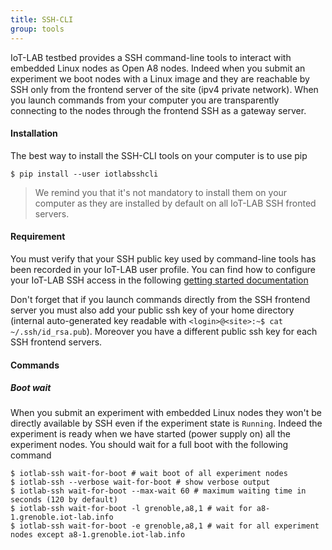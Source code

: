 ```yaml
---
title: SSH-CLI
group: tools
---
```


IoT-LAB testbed provides a SSH command-line tools to interact with embedded Linux nodes as Open A8 nodes. Indeed when you submit an experiment we boot nodes with a Linux image and they are reachable by SSH only from the frontend server of the site (ipv4 private network). When you launch commands from your computer you are transparently connecting to the nodes through the frontend SSH as a gateway server. 


#### Installation

The best way to install the SSH-CLI tools on your computer is to use pip

```$ pip install --user iotlabsshcli```

> We remind you that it's not mandatory to install them on your computer as they are installed by default on all IoT-LAB SSH fronted servers.

#### Requirement

 You must verify that your SSH public key used by command-line tools has been recorded in your IoT-LAB user profile. You can find how to configure your IoT-LAB SSH access in the following [getting started documentation](/docs/getting-started/ssh-access/)
 
 Don't forget that if you launch commands directly from the SSH frontend server you must also add your public ssh key of your home directory (internal auto-generated key readable with `<login>@<site>:~$ cat ~/.ssh/id_rsa.pub`). Moreover you have a different public ssh key for each SSH frontend servers.
 
#### Commands

##### Boot wait

When you submit an experiment with embedded Linux nodes they won't be directly available by SSH even if the experiment state is `Running`. Indeed the experiment is ready when we have started (power supply on) all the experiment nodes. You should wait for a full boot with the following command 

```
$ iotlab-ssh wait-for-boot # wait boot of all experiment nodes
$ iotlab-ssh --verbose wait-for-boot # show verbose output
$ iotlab-ssh wait-for-boot --max-wait 60 # maximum waiting time in seconds (120 by default)
$ iotlab-ssh wait-for-boot -l grenoble,a8,1 # wait for a8-1.grenoble.iot-lab.info 
$ iotlab-ssh wait-for-boot -e grenoble,a8,1 # wait for all experiment nodes except a8-1.grenoble.iot-lab.info 
```

